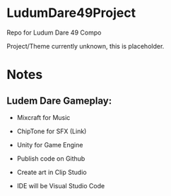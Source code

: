 # LudumDare49Project
Repo for Ludum Dare 49 Compo

Project/Theme currently unknown, this is placeholder.

# Notes

## Ludem Dare Gameplay:

* Mixcraft for Music

* ChipTone for SFX (Link)

* Unity for Game Engine

* Publish code on Github

* Create art in Clip Studio

* IDE will be Visual Studio Code
